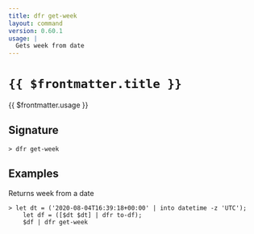 ```yaml
---
title: dfr get-week
layout: command
version: 0.60.1
usage: |
  Gets week from date
---
```


# `{{ $frontmatter.title }}`

<div style='white-space: pre-wrap;'>{{ $frontmatter.usage }}</div>

## Signature

```> dfr get-week ```

## Examples

Returns week from a date
```shell
> let dt = ('2020-08-04T16:39:18+00:00' | into datetime -z 'UTC');
    let df = ([$dt $dt] | dfr to-df);
    $df | dfr get-week
```
